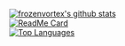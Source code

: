 [![frozenvortex's github stats](https://github-readme-stats.vercel.app/api?username=frozenvortex&theme=blueberry)](https://github.com/frozenvortex/)  
[![ReadMe Card](https://github-readme-stats.vercel.app/api/pin/?username=frozenvortex&repo=frozenvortex.github.io&theme=blueberry&show_owner=true)](https://github.com/frozenvortex/frozenvortex.github.io)    
[![Top Languages](https://github-readme-stats.vercel.app/api/top-langs/?username=frozenvortex&layout=compact&theme=blueberry)](https://github.com/frozenvortex)
